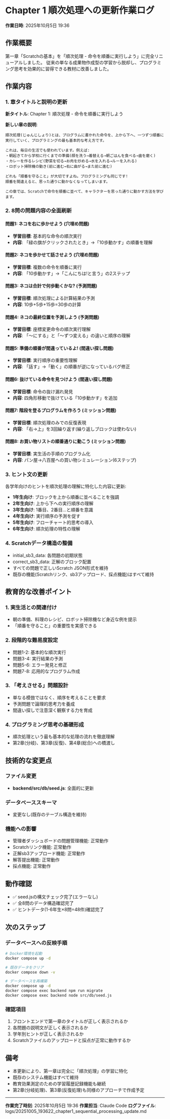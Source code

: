 # Chapter 1 順次処理への更新作業ログ

**作業日時**: 2025年10月5日 19:36

## 作業概要

第一章「Scratchの基本」を「順次処理 - 命令を順番に実行しよう」に完全リニューアルしました。
従来の単なる成果物作成型の学習から脱却し、プログラミング思考を効果的に習得できる教材に改善しました。

## 作業内容

### 1. 章タイトルと説明の更新

**新タイトル**: Chapter 1: 順次処理 - 命令を順番に実行しよう

**新しい章の説明**:
```
順次処理(じゅんじしょり)とは、プログラムに書かれた命令を、上から下へ、一つずつ順番に実行していく、プログラミングの最も基本的な考え方です。

これは、毎日の生活でも使われています。例えば:
・朝起きてから学校に行くまでの準備(顔を洗う→着替える→朝ごはんを食べる→歯を磨く)
・カレーを作るレシピ(野菜を切る→お肉を炒める→水を入れる→ルーを入れる)
・ロボット掃除機の動き(前に進む→右に曲がる→また前に進む)

どれも「順番を守ること」が大切ですよね。プログラミングも同じです!
順番を間違えると、思った通りに動かなくなってしまいます。

この章では、Scratchで命令を順番に並べて、キャラクターを思った通りに動かす方法を学びます。
```

### 2. 8問の問題内容の全面刷新

#### 問題1: ネコを右に歩かせよう (穴埋め問題)
- **学習目標**: 基本的な命令の順次実行
- **内容**: 「緑の旗がクリックされたとき」→「10歩動かす」の順番を理解

#### 問題2: ネコを歩かせて話させよう (穴埋め問題)
- **学習目標**: 複数の命令を順番に実行
- **内容**: 「10歩動かす」→「こんにちは!と言う」の2ステップ

#### 問題3: ネコは合計で何歩動くかな? (予測問題)
- **学習目標**: 順次処理による計算結果の予測
- **内容**: 10歩+5歩+15歩=30歩の計算

#### 問題4: ネコの最終位置を予測しよう (予測問題)
- **学習目標**: 座標変更命令の順次実行理解
- **内容**: 「〜にする」と「〜ずつ変える」の違いと順序の理解

#### 問題5: 準備の順番が間違っているよ! (間違い探し問題)
- **学習目標**: 実行順序の重要性理解
- **内容**: 「話す」→「動く」の順番が逆になっているバグ修正

#### 問題6: 抜けている命令を見つけよう (間違い探し問題)
- **学習目標**: 命令の抜け漏れ発見
- **内容**: 四角形移動で抜けている「10歩動かす」を追加

#### 問題7: 階段を登るプログラムを作ろう (ミッション問題)
- **学習目標**: 順次処理のみでの反復表現
- **内容**: 「右→上」を3回繰り返す(繰り返しブロックは使わない)

#### 問題8: お買い物リストの順番通りに動こう (ミッション問題)
- **学習目標**: 実生活の手順のプログラム化
- **内容**: パン屋→八百屋への買い物シミュレーション(6ステップ)

### 3. ヒント文の更新

各学年向けのヒントを順次処理の理解に特化した内容に更新:

- **1年生向け**: ブロックを上から順番に並べることを強調
- **2年生向け**: 上から下への実行順序の理解
- **3年生向け**: 1番目、2番目...と順番を意識
- **4年生向け**: 実行順序の予測を促す
- **5年生向け**: フローチャート的思考の導入
- **6年生向け**: 順次処理の特性の理解

### 4. Scratchデータ構造の整備

- initial_sb3_data: 各問題の初期状態
- correct_sb3_data: 正解のブロック配置
- すべての問題で正しいScratch JSON形式を維持
- 既存の機能(Scratchリンク、sb3アップロード、採点機能)はすべて維持

## 教育的な改善ポイント

### 1. 実生活との関連付け
- 朝の準備、料理のレシピ、ロボット掃除機など身近な例を提示
- 「順番を守ること」の重要性を実感できる

### 2. 段階的な難易度設定
- 問題1-2: 基本的な順次実行
- 問題3-4: 実行結果の予測
- 問題5-6: エラー発見と修正
- 問題7-8: 応用的なプログラム作成

### 3. 「考えさせる」問題設計
- 単なる模倣ではなく、順序を考えることを要求
- 予測問題で論理的思考力を養成
- 間違い探しで注意深く観察する力を育成

### 4. プログラミング思考の基礎形成
- 順次処理という最も基本的な処理の流れを徹底理解
- 第2章(分岐)、第3章(反復)、第4章(総合)への橋渡し

## 技術的な変更点

### ファイル変更
- **backend/src/db/seed.js**: 全面的に更新

### データベーススキーマ
- 変更なし(既存のテーブル構造を維持)

### 機能への影響
- 管理者ダッシュボードの問題管理機能: 正常動作
- Scratchリンク機能: 正常動作
- 正解sb3アップロード機能: 正常動作
- 解答提出機能: 正常動作
- 採点機能: 正常動作

## 動作確認

- ✅ seed.jsの構文チェック完了(エラーなし)
- ✅ 全8問のデータ構造確認完了
- ✅ ヒントデータ(1-6年生×8問=48件)確認完了

## 次のステップ

### データベースへの反映手順
```bash
# Docker環境を起動
docker compose up -d

# 既存データをクリア
docker compose down -v

# データベースを再構築
docker compose up -d
docker compose exec backend npm run migrate
docker compose exec backend node src/db/seed.js
```

### 確認項目
1. フロントエンドで第一章のタイトルが正しく表示されるか
2. 各問題の説明文が正しく表示されるか
3. 学年別ヒントが正しく表示されるか
4. Scratchファイルのアップロードと採点が正常に動作するか

## 備考

- 本更新により、第一章は完全に「順次処理」の学習に特化
- 既存のシステム機能はすべて維持
- 教育効果測定のための学習履歴記録機能も継続
- 第2章(分岐処理)、第3章(反復処理)も同様のアプローチで作成予定

---

**作業完了時刻**: 2025年10月5日 19:36
**作業担当**: Claude Code
**ログファイル**: logs/20251005_193622_chapter1_sequential_processing_update.md
